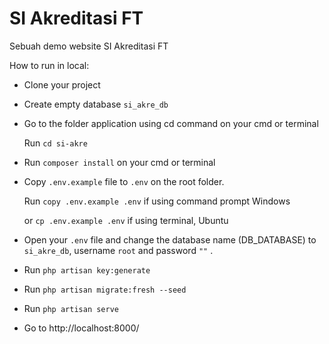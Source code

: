 # SI Akreditasi FT 
Sebuah demo website SI Akreditasi FT
<!-- commment -->
How to run in local:
- Clone your project
- Create empty database `si_akre_db`
- Go to the folder application using cd command on your cmd or terminal 

    Run `cd si-akre`
- Run `composer install` on your cmd or terminal
- Copy `.env.example` file to `.env` on the root folder. 

    Run `copy .env.example .env` if using command prompt Windows

    or `cp .env.example .env` if using terminal, Ubuntu
- Open your `.env` file and change the database name (DB_DATABASE) to `si_akre_db`, username `root` and password ```""``` .
- Run `php artisan key:generate`
- Run `php artisan migrate:fresh --seed`
- Run `php artisan serve`
- Go to http://localhost:8000/
